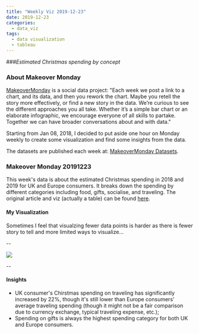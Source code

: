 ```yaml
---
title: "Weekly Viz 2019-12-23"
date: 2019-12-23
categories:
  - data_viz
tags:
  - data visualization
  - tableau
---
```


###*Estimated Christmas spending by concept*


### About Makeover Monday

[MakeoverMonday](http://www.makeovermonday.co.uk/) is a social data project:
"Each week we post a link to a chart, and its data, and then you rework the chart.
Maybe you retell the story more effectively, or find a new story in the data.
We’re curious to see the different approaches you all take. Whether it’s a simple bar chart or an elaborate infographic, we encourage everyone of all skills to partake.
Together we can have broader conversations about and with data."

Starting from Jan 08, 2018, I decided to put aside one hour on Monday weekly to create some visualization and find some insights from the data.

The datasets are published each week at: [MakeoverMonday Datasets](http://www.makeovermonday.co.uk/data/).

### Makeover Monday 20191223

This week's data is about the estimated Christmas spending in 2018 and 2019 for UK and Europe consumers. It breaks down the spending by different categories including food, gifts, socialise, and traveling. The original article and viz (actually a table) can be found [here](https://www2.deloitte.com/content/dam/Deloitte/uk/Documents/consumer-business/deloitte-uk-christmas-survey-2019.pdf). 
  
#### My Visualization

Sometimes I feel that visualzing fewer data points is harder as there is fewer story to tell and more limited ways to visualize...  

--  
<div class='tableauPlaceholder' id='viz1577102675742' style='position: relative'>
<noscript><a href='#'>
  <img alt=' ' src='https:&#47;&#47;public.tableau.com&#47;static&#47;images&#47;Ma&#47;MakeOverMonday20191223&#47;Dashboard1&#47;1_rss.png' style='border: none' />
</a></noscript>
<object class='tableauViz'  style='display:none;'>
  <param name='host_url' value='https%3A%2F%2Fpublic.tableau.com%2F' /> 
  <param name='embed_code_version' value='3' /> 
  <param name='site_root' value='' />
  <param name='name' value='MakeOverMonday20191223&#47;Dashboard1' />
  <param name='tabs' value='no' />
  <param name='toolbar' value='yes' />
  <param name='static_image' value='https:&#47;&#47;public.tableau.com&#47;static&#47;images&#47;Ma&#47;MakeOverMonday20191223&#47;Dashboard1&#47;1.png' />
  <param name='animate_transition' value='yes' />
  param name='display_static_image' value='yes' />
  <param name='display_spinner' value='yes' />
  <param name='display_overlay' value='yes' />
  <param name='display_count' value='yes' />
  <param name='filter' value='publish=yes' />
</object></div>           
<script type='text/javascript'>          
  var divElement = document.getElementById('viz1577102675742');             
  var vizElement = divElement.getElementsByTagName('object')[0];           
  if ( divElement.offsetWidth > 800 ) { vizElement.style.minWidth='420px';vizElement.style.maxWidth='650px';vizElement.style.width='100%';vizElement.style.minHeight='587px';vizElement.style.maxHeight='887px';vizElement.style.height=(divElement.offsetWidth*0.75)+'px';} else if ( divElement.offsetWidth > 500 ) { vizElement.style.minWidth='420px';vizElement.style.maxWidth='650px';vizElement.style.width='100%';vizElement.style.minHeight='587px';vizElement.style.maxHeight='887px';vizElement.style.height=(divElement.offsetWidth*0.75)+'px';} else { vizElement.style.width='100%';vizElement.style.height='1077px';}   
  var scriptElement = document.createElement('script');           
  scriptElement.src = 'https://public.tableau.com/javascripts/api/viz_v1.js';    
  vizElement.parentNode.insertBefore(scriptElement, vizElement);               
</script>
  
  
--  

#### Insights
* UK consumer's Chirstmas spending on traveling has significantly increased by 22%, though it's still lower than Europe consumers' average traveling spending (though it might not be a fair comparison due to currency exchange, typical traveling expense, etc.);  
* Spending on gifts is always the highest spending category for both UK and Europe consumers.  

